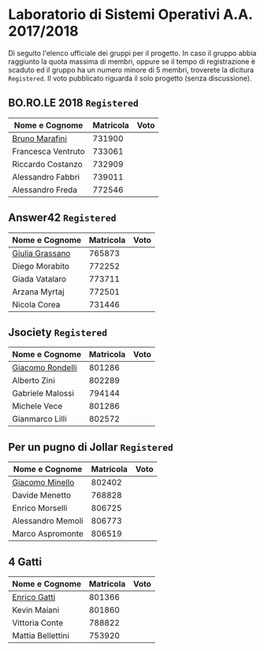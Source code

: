 # Laboratorio di Sistemi Operativi A.A. 2017/2018

Di seguito l'elenco ufficiale dei gruppi per il progetto. In caso il gruppo abbia raggiunto la quota massima di membri, oppure se il tempo di registrazione è scaduto ed il gruppo ha un numero minore di 5 membri, troverete la dicitura `Registered`. Il voto pubblicato riguarda il solo progetto (senza discussione). 

## BO.RO.LE 2018 `Registered`
|  Nome e Cognome | Matricola  | Voto |
|---|---|---|
|  [Bruno Marafini](mailto:bruno.marafini@studio.unibo.it) |  731900 | |
| Francesca Ventruto | 733061 | |
| Riccardo Costanzo | 732909 | |
| Alessandro Fabbri | 739011 | |
| Alessandro Freda | 772546 | |

## Answer42 `Registered`
|  Nome e Cognome | Matricola  | Voto |
|---|---|---|
|  [Giulia Grassano](mailto:giulia.grassano@studio.unibo.it) |  765873 |  |
| Diego Morabito | 772252 | |
| Giada Vatalaro | 773711 | |
| Arzana Myrtaj | 772501 | |
| Nicola Corea | 731446 | |

## Jsociety `Registered`
|  Nome e Cognome | Matricola  | Voto |
|---|---|---|
|  [Giacomo Rondelli](mailto:giacomo.rondelli2@studio.unibo.it) |  801286 |  |
| Alberto Zini | 802289 |
| Gabriele Malossi | 794144 |
| Michele Vece | 801286 |
| Gianmarco Lilli | 802572 |

## Per un pugno di Jollar `Registered`
|  Nome e Cognome | Matricola  | Voto |
|---|---|---|
|  [Giacomo Minello](mailto:mailto:giacomo.minello@studio.unibo.it) |  802402 | 
| Davide Menetto | 768828 | |
| Enrico Morselli | 806725 | |
| Alessandro Memoli | 806773 | |
| Marco Aspromonte | 806519 | |

## 4 Gatti
|  Nome e Cognome | Matricola  | Voto |
|---|---|---|
|  [Enrico Gatti](mailto:enrico.gatti4@studio.unibo.it) |  801366 | 
| Kevin Maiani | 801860 | |
| Vittoria Conte | 788822 | |
| Mattia Bellettini | 753920 | |

